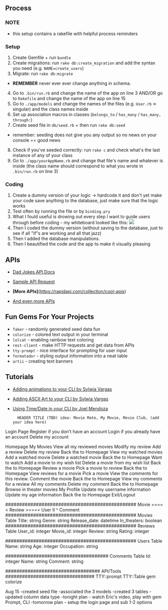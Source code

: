 ## Process

### NOTE
- this setup contains a rakefile with helpful process reminders

### Setup
1. Create Gemfile + run `bundle`
2. Create migrations: run `rake db:create_migration` and add the syntax you need (e.g. `NAME=create_users`)
3. Migrate: run `rake db:migrate`
* **REMEMBER** never ever ever change anything in schema.
4. Go to `.bin/run.rb` and change the name of the app on line 3 AND/OR go to `Rakefile` and change the name of the app on line 15
5. Go to `./app/models` and change the names of the files (e.g. `User.rb` <- singular) and the class names inside
6. Set up association macros in classes (`belongs_to` / `has_many` / `has_many, through:`)
7. Create seed file in `db/seed.rb` + then run `rake db:seed`
* remember: seeding does not give you any output so no news on your console == good news
8. Check if you've seeded correctly: run `rake c` and check what's the last instance of any of your class 
9. Go to `./app/yourAppName.rb` and change that file's name and whatever is inside (the class name should correspond to what you wrote in `.bin/run.rb` on line 3)

### Coding
1. Create a dummy version of your logic -> hardcode it and don't yet make your code save anything to the database, just make sure that the logic works
2. Test often by running the file or by `binding.pry`
3. What I fould useful is drowing out every step I want to guide users through before coding - my whiteboard looked like this:
![](Sunday.jpg)
4. Then I coded the dummy version (without saving to the database, just to see if all "if"s are working and all that jazz)
5. Then I added the database manipulations.
6. Then I beautified the code and the app to make it visually pleasing

## APIs

- [Dad Jokes API Docs](https://icanhazdadjoke.com/api)
- [Sample API Request](https://icanhazdadjoke.com/api#fetch-a-random-dad-joke)

- **[More APIs]**(https://rapidapi.com/collection/cool-apis)
- [And even more APIs](https://medium.com/@vicbergquist/18-fun-apis-for-your-next-project-8008841c7be9)

## Fun Gems For Your Projects
- `faker` - randomly generated seed data fun
- `colorize` - colored text output in your terminal
- `lolcat` - enabling rainbow text coloring
- `rest-client` - make HTTP requests and get data from APIs
- `tty-prompt` - nice interface for prompting for user input
- `formatador` - styling output information into a neat table
- `artii` - creating text banners

## Tutorials
- [Adding animations to your CLI by Sylwia Vargas](https://medium.com/better-programming/add-an-animation-or-a-giph-to-your-ruby-cli-29952e8c46ea)
- [Adding ASCII Art to your CLI by Sylwia Vargas](https://medium.com/@sylwiavargas/adding-pictures-to-your-ruby-cli-4252b89823a)
- [Using Time/Date in your CLI by Joel Mendoza](https://medium.com/@joelmendza173/ruby-date-time-for-dummies-9f45518bab64)



		HEADER TITLE (TBD) idea: Movie Mate, My Movie, Movie Club, (add your idea here)


Login Page
Register if you don’t have an account
Login if you already have an account
Delete my account

Homepage
My Movies
View all my reviewed movies
Modify my review 
Add a review
Delete my review
Back the to Homepage
View my watched movies	
Add a watched movie
Delete a watched movie
Back the to Homepage
Want to watch
Add a movie to my wish list 
Delete a movie from my wish list
Back the to Homepage
Review a movie
Pick a movie to review
Back the to Homepage
View reviews for a movie
Pick a movie
View the comments for this review.
Comment the movie 
Back the to Homepage
View my comments for a review
All my comments
Delete my comment
Back the to Homepage
Browse in theater movies
My Profile
Update my username information
Update my age information
Back the to Homepage
Exit/Logout 

###############################################
Movie ==== <  Review >==== User
				II
				^
			Comment
###############################################
Movies Table
Title: string
Genre: string
Release_date: datetime
In_theaters: boolean
###############################################
Reviews Table
User_id: integer
Movie_id: integer
Review: string
Rating: integer

###############################################
Users Table
Name: string
Age: integer
Occupation: string

#####################################
Comments Table
Id: integer
Name: string
Comment: string


##################################
API/Tools
################################
TTY::prompt
TTY::Table
gem colorize


Aug 15
-created seed file
-associated the 3 models
-created 3 tables
-updated column data type
-tonight plan - watch Eric's video, play with gem Prompt, CLI
-tomorrow plan - setup the login page and sub 1-2 options 

